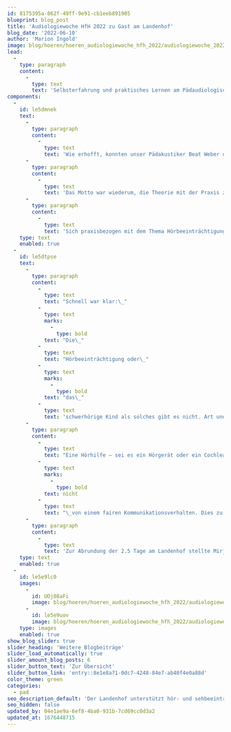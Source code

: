 ```yaml
---
id: 8175395a-862f-49ff-9e91-cb1eeb891905
blueprint: blog_post
title: 'Audiologiewoche HfH 2022 zu Gast am Landenhof'
blog_date: '2022-06-10'
author: 'Marion Ingold'
image: blog/hoeren/hoeren_audiologiewoche_hfh_2022/audiologiewoche_2022-02.jpg
lead:
  -
    type: paragraph
    content:
      -
        type: text
        text: 'Selbsterfahrung und praktisches Lernen am Pädaudiologischen Dienst Landenhof.'
components:
  -
    id: le5dmnek
    text:
      -
        type: paragraph
        content:
          -
            type: text
            text: 'Wie erhofft, konnten unser Pädakustiker Beat Weber und ich als Leiterin Pädaudiologischer Dienst den diesjährigen praktischen Teil mit Selbsterfahrung bei uns am Landenhof anbieten. Es nahmen 23 Studierende der Interkantonalen Hochschule für Heilpädagogik HfH daran teil. Mehr hätten tatsächlich auch nicht in unsere Audiometrie-Räume gepasst.'
      -
        type: paragraph
        content:
          -
            type: text
            text: 'Das Motto war wiederum, die Theorie mit der Praxis zu verbinden: Die Studierenden erlebten subjektive und objektive Messmethoden am eigenen Ohr. Es wurde ein Ohrabdruck gemacht und abgegeben. Wer wollte, konnte davon eine Otoplastik als Demo-Objekt in Auftrag geben. Erneut führte der Stimmgabeluntersuch nach Rinne und Weber zu grosser Verblüffung. Das Lesen von Ton- und Sprachaudiogramm wurde anhand von ausgewählten Beispielen vorgestellt. Diverse Hörhilfen sowie Zubehör wurden ausgestellt, erklärt und durften angefasst werden. Ein Büchertisch gab Inputs zu weiterführender Fachliteratur oder Therapiematerial. '
      -
        type: paragraph
        content:
          -
            type: text
            text: 'Sich praxisbezogen mit dem Thema Hörbeeinträchtigung auseinander zu setzen und sich an mehreren Tagen in die Audiologie und Audiometrie zu vertiefen, wurde geschätzt. Der Austausch mit anderen Fachleuten aus diversen Institutionen, mit verschiedenen Hintergründen und unterschiedlichen Erfahrungen wurde als bereichernd empfunden. Mitgebrachte Audiogramme konnten spezifisch mit Pädakustiker Beat Weber besprochen werden.'
    type: text
    enabled: true
  -
    id: le5dtpse
    text:
      -
        type: paragraph
        content:
          -
            type: text
            text: "Schnell war klar:\_"
          -
            type: text
            marks:
              -
                type: bold
            text: "Die\_"
          -
            type: text
            text: "Hörbeeinträchtigung oder\_"
          -
            type: text
            marks:
              -
                type: bold
            text: "das\_"
          -
            type: text
            text: 'schwerhörige Kind als solches gibt es nicht. Art und Schweregrad einer Hörbeeinträchtigung sowie der Zeitpunkt der Diagnose unterscheiden sich. Auch die persönliche Wahrnehmung der betroffenen Kinder und Jugendlichen sowie deren Umfeld ist verschieden. Beispielsweise kann eine Schwerhörigkeit in ihrer Auswirkung als sehr gravierend empfunden werden, obwohl diese in der ohrenärztlichen Diagnose und im Audiogramm als leichtgradig benannt wird.'
      -
        type: paragraph
        content:
          -
            type: text
            text: "Eine Hörhilfe – sei es ein Hörgerät oder ein Cochlea Implantat – ist und bleibt ein Hilfsmittel. Es ist für unsere schwerhörigen Kinder und Jugendlichen eine wichtige Unterstützung im Hören und Verstehen. Es befreit das Gegenüber jedoch\_"
          -
            type: text
            marks:
              -
                type: bold
            text: nicht
          -
            type: text
            text: "\_von einem fairen Kommunikationsverhalten. Dies zu vermitteln, ist eine zentrale Aufgabe, zumal die Hilfsmittel und somit die Beeinträchtigung meist unsichtbar sind."
      -
        type: paragraph
        content:
          -
            type: text
            text: 'Zur Abrundung der 2.5 Tage am Landenhof stellte Mirjam Stritt, Leiterin Audiopädagogischer Dienst GSR, die Wichtigkeit der CI-Therapie vor und demonstrierte dies mit wertvollen Filmsequenzen aus der Praxis.'
    type: text
    enabled: true
  -
    id: le5e9lc0
    images:
      -
        id: UOj08aFi
        image: blog/hoeren/hoeren_audiologiewoche_hfh_2022/audiologiewoche_2022-01.png
      -
        id: le5e9uov
        image: blog/hoeren/hoeren_audiologiewoche_hfh_2022/audiologiewoche_2022-03.jpg
    type: images
    enabled: true
show_blog_slider: true
slider_heading: 'Weitere Blogbeiträge'
slider_load_automatically: true
slider_amount_blog_posts: 6
slider_button_text: 'Zur Übersicht'
slider_button_link: 'entry::8e1e8a71-0dc7-4248-84e7-ab40f4e0a88d'
color_theme: green
categories:
  - pad
seo_description_default: 'Der Landenhof unterstützt hör- und sehbeeinträchtigte Kinder & Jugendliche in ihrem selbstbestimmten Leben durch Förderung ihrer Fähigkeiten & Entwicklung'
seo_hidden: false
updated_by: 04e1ae9a-6ef8-4ba0-931b-7cd69cc0d3a2
updated_at: 1676448715
---
```

